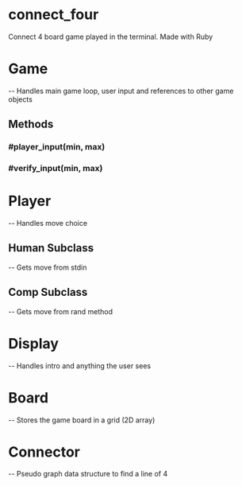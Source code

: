 # connect_four
Connect 4 board game played in the terminal. Made with Ruby

# Game
-- Handles main game loop, user input and references to other game objects
## Methods
### #player_input(min, max)
### #verify_input(min, max)
# Player
-- Handles move choice
## Human Subclass
-- Gets move from stdin
## Comp Subclass
-- Gets move from rand method
# Display
-- Handles intro and anything the user sees
# Board
-- Stores the game board in a grid (2D array)
# Connector
-- Pseudo graph data structure to find a line of 4 